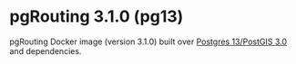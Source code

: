 # pgRouting 3.1.0 (pg13)

pgRouting Docker image (version 3.1.0) built over [Postgres 13/PostGIS 3.0](https://hub.docker.com/r/postgis/postgis) and dependencies.
